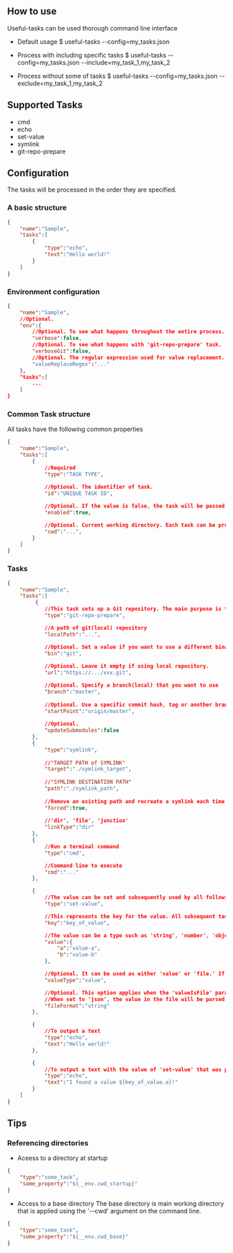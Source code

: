 

## How to use

Useful-tasks can be used thorough command line interface

* Default usage
 $ useful-tasks --config=my_tasks.json

* Process with including specific tasks
 $ useful-tasks --config=my_tasks.json --include=my_task_1,my_task_2

* Process without some of tasks
 $ useful-tasks --config=my_tasks.json --exclude=my_task_1,my_task_2

## Supported Tasks
* cmd
* echo
* set-value
* symlink
* git-repo-prepare

## Configuration
The tasks will be processed in the order they are specified.

### A basic structure
```json
{
    "name":"Sample",
    "tasks":[
        {
            "type":"echo",
            "text":"Hello world!"
        }
    ]
}
```

### Environment configuration
```json
{
    "name":"Sample",
    //Optional.
    "env":{
        //Optional. To see what happens throughout the entire process.
        "verbose":false,
        //Optional. To see what happens with 'git-repo-prepare' task.
        "verboseGit":false,
        //Optional. The regular expression used for value replacement. A default regex is targeting a format such as '${VALUE_REFERENCE}'. DEFAULT="\\$\\{([a-zA-Z0-9\\.\\-_]*)\\}"
        "valueReplaceRegex":"..."
    },
    "tasks":[
        ...
    ]
}
```

### Common Task structure
All tasks have the following common properties

```json
{
    "name":"Sample",
    "tasks":[
        {
            //Required
            "type":"TASK TYPE",
            
            //Optional. The identifier of task.
            "id":"UNIQUE TASK ID",

            //Optional. If the value is false, the task will be passed without process. DEFAULT=true
            "enabled":true,

            //Optional. Current working directory. Each task can be proccessed in a different directory. DEFAULT="."
            "cwd":"...",
        }
    ]
}
```

### Tasks
```json
{
    "name":"Sample",
    "tasks":[
         {
            //This task sets up a Git repository. The main purpose is to prepare the Git repository to be usable, utilizing various Git commands such as clone, checkout, reset, fetch, and clean.
            "type":"git-repo-prepare",

            //A path of git(local) repository
            "localPath":"...",

            //Optional. Set a value if you want to use a different binary of git. DEFAULT="git"
            "bin":"git",
            
            //Optional. Leave it empty if using local repository.
            "url":"https://.../xxx.git",

            //Optional. Specify a branch(local) that you want to use
            "branch":"master",
            
            //Optional. Use a specific commit hash, tag or another branch(e.g origin/master)
            "startPoint":"origin/master",
            
            //Optional.
            "updateSubmodules":false
        },
        {
            "type":"symlink",
            
            //"TARGET PATH of SYMLINK"
            "target":"./symlink_target",
            
            //"SYMLINK DESTINATION PATH"
            "path":"./symlink_path",
            
            //Remove an existing path and recreate a symlink each time the process is executed
            "forced":true,
            
            //'dir', 'file', 'junction'
            "linkType":"dir"
        },
        {
            //Run a terminal command
            "type":"cmd",

            //Command line to execute
            "cmd":"..."
        },

        {
            //The value can be set and subsequently used by all following tasks. 
            "type":"set-value",

            //This represents the key for the value. All subsequent tasks will access the value using this key.
            "key":"key_of_value",

            //The value can be a type such as 'string', 'number', 'object' or 'file path'
            "value":{
                "a":"value-a",
                "b":"value-b"
            },

            //Optional. It can be used as either 'value' or 'file.' If the 'valueType' is 'file,' the 'value' must be a file path. DEFAULT="value"
            "valueType":"value",

            //Optional. This option applies when the 'valueIsFile' parameter is set to 'file', and can be set to either 'json' or 'string'. 
            //When set to 'json', the value in the file will be parsed as JSON. DEFAULT="string"
            "fileFormat":"string"
        },

        {
            //To output a text
            "type":"echo",
            "text":"Hello world!"
        },

        {
            //To output a text with the value of 'set-value' that was previously set.
            "type":"echo",
            "text":"I found a value ${key_of_value.a}!"
        }
    ]
}
```

## Tips

### Referencing directories
* Aceess to a directory at startup

```json
{
    "type":"some_task",
    "some_property":"${__env.cwd_startup}"
}
```

* Access to a base directory
The base directory is main working directory that is applied using the '--cwd' argument on the command line.

```json
{
    "type":"some_task",
    "some_property":"${__env.cwd_base}"
}
```